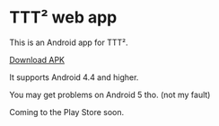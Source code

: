 # TTT² web app

This is an Android app for TTT².

[Download APK](app/release/app-release.apk)

It supports Android 4.4 and higher.

You may get problems on Android 5 tho. (not my fault)

Coming to the Play Store soon.